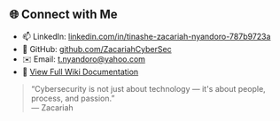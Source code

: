 ## 🌐 Connect with Me

- 📫 LinkedIn: [linkedin.com/in/tinashe-zacariah-nyandoro-787b9723a](https://www.linkedin.com/in/tinashe-zacariah-nyandoro-787b9723a)
- 📁 GitHub: [github.com/ZacariahCyberSec](https://github.com/ZacariahCyberSec)
- ✉️ Email: t.nyandoro@yahoo.com
- 📘 [View Full Wiki Documentation](https://github.com/ZacariahCyberSec/Cybersecurity-Portfolio/wiki)

> “Cybersecurity is not just about technology — it's about people, process, and passion.”  
> — Zacariah

